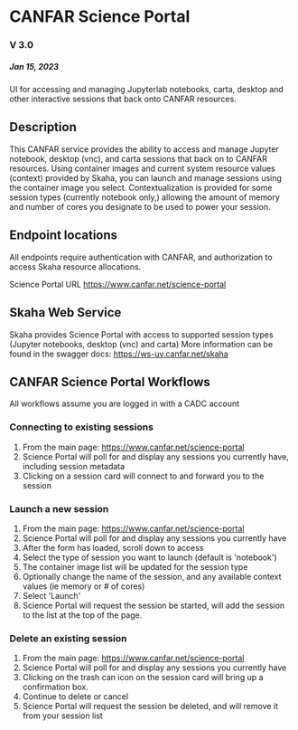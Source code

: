 # CANFAR Science Portal
### V 3.0
##### Jan 15, 2023

UI for accessing and managing Jupyterlab notebooks, carta, desktop and other interactive sessions that back onto CANFAR resources. 

## Description
This CANFAR service provides the ability to access and manage Jupyter notebook, desktop (vnc), and carta sessions that back
on to CANFAR resources. Using container images and current system resource values (context) provided by Skaha, you can
launch and manage sessions using the container image you select. Contextualization is provided for some session types 
 (currently notebook only,) allowing the amount of memory and number of cores you designate to be used to power
 your session. 

## Endpoint locations
All endpoints require authentication with CANFAR, and authorization to access Skaha resource allocations.

Science Portal URL
https://www.canfar.net/science-portal

## Skaha Web Service
Skaha provides Science Portal with access to supported session types (Jupyter notebooks, desktop (vnc) and carta)
More information can be found in the swagger docs: https://ws-uv.canfar.net/skaha

## CANFAR Science Portal Workflows
All workflows assume you are logged in with a CADC account


### Connecting to existing sessions

1) From the main page: https://www.canfar.net/science-portal
2) Science Portal will poll for and display any sessions you currently have, including
session metadata
3) Clicking on a session card will connect to and forward you to the session


### Launch a new session

1) From the main page: https://www.canfar.net/science-portal
2) Science Portal will poll for and display any sessions you currently have
3) After the form has loaded, scroll down to access 
4) Select the type of session you want to launch (default is 'notebook')
5) The container image list will be updated for the session type
6) Optionally change the name of the session, and any available context values
(ie memory or # of cores)
7) Select 'Launch'
8) Science Portal will request the session be started, will add the session 
to the list at the top of the page. 


### Delete an existing session

1) From the main page: https://www.canfar.net/science-portal
2) Science Portal will poll for and display any sessions you currently have
3) Clicking on the trash can icon on the session card will bring
up a confirmation box. 
4) Continue to delete or cancel
5) Science Portal will request the session be deleted, and will remove it
from your session list


